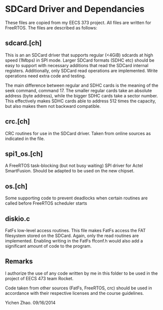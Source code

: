 # SDCard Driver and Dependancies
These files are copied from my EECS 373 project. All files are written for FreeRTOS. The files are described as follows:

## sdcard.[ch]
This is an an SDCard driver that supports regular (<4GiB) sdcards at high speed (1Mbps) in SPI mode.
Larger SDCard formats (SDHC etc) should be easy to support with necessary additions that
read the SDCard internal registers. Additionally, only SDCard read operations are implemented.
Write operations need extra code and testing.

The main difference between regular and SDHC cards is the meaning of the seek command,
command 17.  The smaller regular cards take an absolute address (byte address), while the bigger
SDHC cards take a sector number. This effectively makes SDHC cards able to address 512 times the
capacity, but also makes them not backward compatible.

## crc.[ch]
CRC routines for use in the SDCard driver.  Taken from online sources as indicated in the file.

## spi1_os.[ch]
A FreeRTOS task-blocking (but not busy waiting) SPI driver for Actel SmartFusion.  Should be adapted to be used
on the new chipset.

## os.[ch]
Some supporting code to prevent deadlocks when certain routines are called before FreeRTOS
scheduler starts

## diskio.c
FatFs low-level access routines. This file makes FatFs access the FAT filesystem stored on the SDCard.
Again, only the read routines are implemented.  Enabling writing in the FatFs ffconf.h would also add
a significant amount of code to the program.


## Remarks
I authorize the use of any code written by me in this folder to be used in the project of EECS 473 team Rocket.

Code taken from other sources (FatFs, FreeRTOS, crc) should be used in accordance with their respective licenses
and the course guidelines.

Yichen Zhao. 09/16/2014